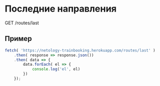 # Последние направления

GET /routes/last

## Пример

```javascript
fetch( 'https://netology-trainbooking.herokuapp.com/routes/last' )
    .then( response => response.json())
    .then( data => {
        data.forEach( el => {
            console.log('el', el)
        })
    });
```


